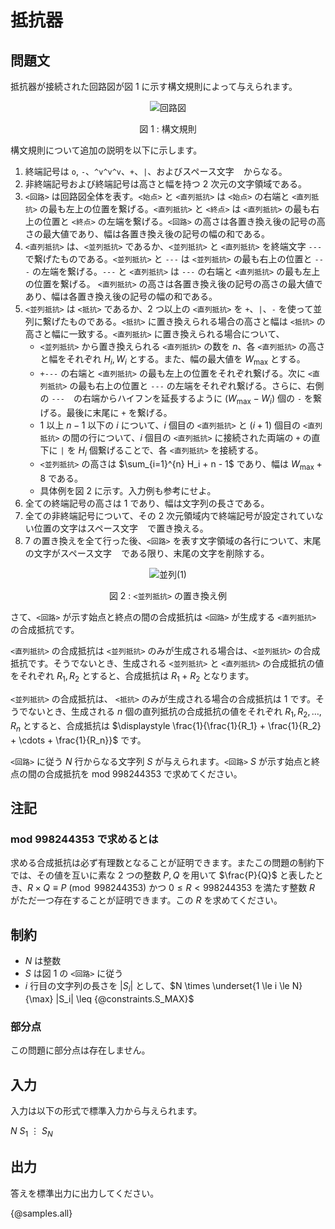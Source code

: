 # 抵抗器

## 問題文

抵抗器が接続された回路図が図 1 に示す構文規則によって与えられます。

<div align="center">

![回路図](https://hackmd.io/_uploads/SJCL7xo5ke.png)

図 1 : 構文規則

</div>

構文規則について追加の説明を以下に示します。

1. 終端記号は `o`, `-`、`^v^v^v`、`+`、`|`、およびスペース文字 ` ` からなる。
2. 非終端記号および終端記号は高さと幅を持つ $2$ 次元の文字領域である。
3. `<回路>` は回路図全体を表す。`<始点>` と `<直列抵抗>` は `<始点>` の右端と `<直列抵抗>` の最も左上の位置を繋げる。`<直列抵抗>` と `<終点>` は `<直列抵抗>` の最も右上の位置と `<終点>` の左端を繋げる。`<回路>` の高さは各置き換え後の記号の高さの最大値であり、幅は各置き換え後の記号の幅の和である。
4. `<直列抵抗>` は、`<並列抵抗>` であるか、`<並列抵抗>` と `<直列抵抗>` を終端文字 `---` で繋げたものである。`<並列抵抗>` と `---` は `<並列抵抗>` の最も右上の位置と `---` の左端を繋げる。`---` と `<直列抵抗>` は `---` の右端と `<直列抵抗>` の最も左上の位置を繋げる。 `<直列抵抗>` の高さは各置き換え後の記号の高さの最大値であり、幅は各置き換え後の記号の幅の和である。
5. `<並列抵抗>` は `<抵抗>` であるか、$2$ つ以上の `<直列抵抗>` を `+`、`|`、`-` を使って並列に繋げたものである。`<抵抗>` に置き換えられる場合の高さと幅は `<抵抗>` の高さと幅に一致する。`<直列抵抗>` に置き換えられる場合について、
   - `<並列抵抗>` から置き換えられる `<直列抵抗>` の数を $n$、各 `<直列抵抗>` の高さと幅をそれぞれ $H_i, W_i$ とする。また、幅の最大値を $W_\mathrm{max}$ とする。
   - `+---` の右端と `<直列抵抗>` の最も左上の位置をそれぞれ繋げる。次に `<直列抵抗>` の最も右上の位置と `---` の左端をそれぞれ繋げる。さらに、右側の `---`　の右端からハイフンを延長するように $(W_\mathrm{max} - W_i)$ 個の `-` を繋げる。最後に末尾に `+` を繋げる。
   - $1$ 以上 $n - 1$ 以下の $i$ について、$i$ 個目の `<直列抵抗>` と $(i + 1)$ 個目の `<直列抵抗>` の間の行について、$i$ 個目の `<直列抵抗>` に接続された両端の `+` の直下に `|` を $H_i$ 個繋げることで、各 `<直列抵抗>` を接続する。
   - `<並列抵抗>` の高さは $\sum_{i=1}^{n} H_i + n - 1$ であり、幅は $W_\mathrm{max} + 8$ である。
   - 具体例を図 2 に示す。入力例も参考にせよ。
6. 全ての終端記号の高さは $1$ であり、幅は文字列の長さである。
7. 全ての非終端記号について、その $2$ 次元領域内で終端記号が設定されていない位置の文字はスペース文字 ` ` で置き換える。
8. 7 の置き換えを全て行った後、`<回路>` を表す文字領域の各行について、末尾の文字がスペース文字 ` ` である限り、末尾の文字を削除する。

<div align="center">

![並列(1)](https://hackmd.io/_uploads/B1AUmeoqyl.png)

図 2 : `<並列抵抗>` の置き換え例

</div>

さて、`<回路>` が示す始点と終点の間の合成抵抗は `<回路>` が生成する `<直列抵抗>` の合成抵抗です。

`<直列抵抗>` の合成抵抗は `<並列抵抗>` のみが生成される場合は、`<並列抵抗>` の合成抵抗です。そうでないとき、生成される `<並列抵抗>` と `<直列抵抗>` の合成抵抗の値をそれぞれ $R_1, R_2$ とすると、合成抵抗は $R_1 + R_2$ となります。

`<並列抵抗>` の合成抵抗は、 `<抵抗>` のみが生成される場合の合成抵抗は $1$ です。そうでないとき、生成される $n$ 個の直列抵抗の合成抵抗の値をそれぞれ $R_1, R_2, \dots, R_n$ とすると、合成抵抗は $\displaystyle \frac{1}{\frac{1}{R_1} + \frac{1}{R_2} + \cdots + \frac{1}{R_n}}$ です。


`<回路>` に従う $N$ 行からなる文字列 $S$ が与えられます。`<回路>` $S$ が示す始点と終点の間の合成抵抗を $\mathrm{mod}\ 998244353$ で求めてください。

## 注記

### $\mathrm{mod}\ 998244353$ で求めるとは

求める合成抵抗は必ず有理数となることが証明できます。またこの問題の制約下では、その値を互いに素な $2$ つの整数 $P, Q$ を用いて $\frac{P}{Q}$ と表したとき、$R \times Q \equiv P \pmod{998244353}$ かつ $0 \leq R < 998244353$ を満たす整数 $R$ がただ一つ存在することが証明できます。この $R$ を求めてください。


## 制約

- $N$ は整数
- $S$ は図 1 の `<回路>` に従う
- $i$ 行目の文字列の長さを $|S_i|$ として、$N \times \underset{1 \le i \le N}{\max} |S_i| \leq {@constraints.S_MAX}$

### 部分点

この問題に部分点は存在しません。

## 入力

入力は以下の形式で標準入力から与えられます。

<div class="code-math">

$N$
$S_1$
$\vdots$
$S_N$
    
</div>

## 出力

答えを標準出力に出力してください。

{@samples.all}
